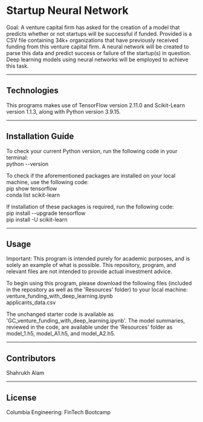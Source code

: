 # Startup Neural Network
Goal: A venture capital firm has asked for the creation of a model that predicts whether or not startups will be successful if funded. Provided is a CSV file containing 34k+ organizations that have previously received funding from this venture capital firm. A neural network will be created to parse this data and predict success or failure of the startup(s) in question. Deep learning models using neural networks will be employed to achieve this task. 

---

## Technologies

This programs makes use of TensorFlow version 2.11.0 and Scikit-Learn version 1.1.3, along with Python version 3.9.15. 

---

## Installation Guide

To check your current Python version, run the following code in your terminal:    
python --version  

To check if the aforementioned packages are installed on your local machine, use the following code:    
pip show tensorflow    
conda list scikit-learn    

If installation of these packages is required, run the following code:     
pip install --upgrade tensorflow  
pip install -U scikit-learn   

---

## Usage

Important: This program is intended purely for academic purposes, and is solely an example of what is possible. This repository, program, and relevant files are not intended to provide actual investment advice.  

To begin using this program, please download the following files (included in the repository as well as the 'Resources' folder) to your local machine:  
venture_funding_with_deep_learning.ipynb  
applicants_data.csv

The unchanged starter code is available as 'GC_venture_funding_with_deep_learning.ipynb'. The model summaries, reviewed in the code, are available under the 'Resources' folder as model_1.h5, model_A1.h5, and model_A2.h5.  

---

## Contributors

Shahrukh Alam

---

## License

Columbia Engineering: FinTech Bootcamp
